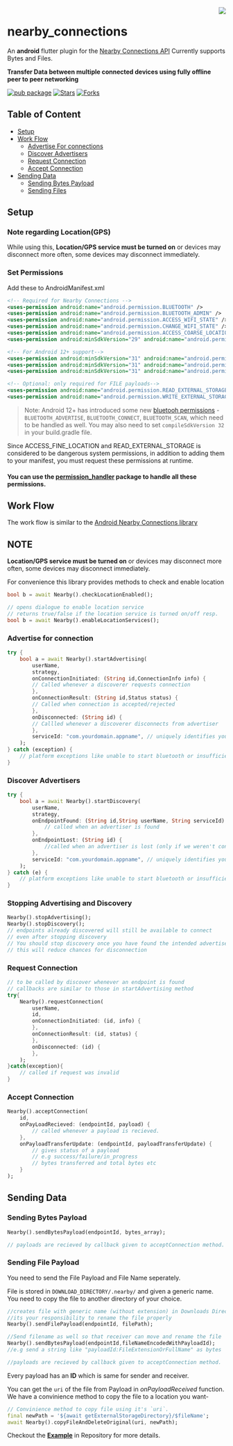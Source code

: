 <img src="https://developers.google.com/nearby/images/nearby_logo.svg" align="right">

# nearby_connections

An **android** flutter plugin for the [Nearby Connections API](https://developers.google.com/nearby/connections/overview)
Currently supports Bytes and Files.

**Transfer Data between multiple connected devices using fully offline peer to peer networking**

[![pub package](https://img.shields.io/pub/v/nearby_connections.svg)](https://pub.dartlang.org/packages/nearby_connections)
[![Stars](https://img.shields.io/github/stars/mannprerak2/nearby_connections?logo=github&style=flat&color=green)](https://github.com/mannprerak2/nearby_connections)
[![Forks](https://img.shields.io/github/forks/mannprerak2/nearby_connections?logo=github&style=flat&color=purple)](https://github.com/mannprerak2/nearby_connections)
## Table of Content
* [Setup](#setup)
* [Work Flow](#work-flow)
    * [Advertise For connections](#advertise-for-connection)
    * [Discover Advertisers](#discover-advertisers)
    * [Request Connection](#request-connection)
    * [Accept Connection](#accept-connection)
* [Sending Data](#sending-data)
    * [Sending Bytes Payload](#sending-bytes-payload)
    * [Sending Files](#sending-file-payload)

## Setup

### Note regarding Location(GPS)
While using this,
**Location/GPS service must be turned on** or devices may disconnect
more often, some devices may disconnect immediately.

### Set Permissions
Add these to AndroidManifest.xml
```xml
<!-- Required for Nearby Connections -->
<uses-permission android:name="android.permission.BLUETOOTH" />
<uses-permission android:name="android.permission.BLUETOOTH_ADMIN" />
<uses-permission android:name="android.permission.ACCESS_WIFI_STATE" />
<uses-permission android:name="android.permission.CHANGE_WIFI_STATE" />
<uses-permission android:name="android.permission.ACCESS_COARSE_LOCATION" />
<uses-permission android:minSdkVersion="29" android:name="android.permission.ACCESS_FINE_LOCATION" />

<!-- For Android 12+ support-->
<uses-permission android:minSdkVersion="31" android:name="android.permission.BLUETOOTH_ADVERTISE" />
<uses-permission android:minSdkVersion="31" android:name="android.permission.BLUETOOTH_CONNECT" />
<uses-permission android:minSdkVersion="31" android:name="android.permission.BLUETOOTH_SCAN" />

<!-- Optional: only required for FILE payloads-->
<uses-permission android:name="android.permission.READ_EXTERNAL_STORAGE"/>
<uses-permission android:name="android.permission.WRITE_EXTERNAL_STORAGE"/>
```

> Note: Android 12+ has introduced some new [bluetooh permissions](https://developer.android.com/about/versions/12/features#bluetooth-permissions) - `BLUETOOTH_ADVERTISE`, `BLUETOOTH_CONNECT`, `BLUETOOTH_SCAN`, which need to be handled as well. You may also need to set `compileSdkVersion 32` in your build.gradle file.

Since ACCESS_FINE_LOCATION and READ_EXTERNAL_STORAGE is considered to be dangerous system permissions, in addition to adding them to your manifest, you must request these permissions at runtime.

#### You can use the [permission_handler](https://pub.dev/packages/permission_handler) package to handle all these permissions.

## Work Flow

The work flow is similar to the [Android Nearby Connections library](https://developers.google.com/nearby/connections/overview)

## NOTE

**Location/GPS service must be turned on** or devices may disconnect
more often, some devices may disconnect immediately.

For convenience this library provides methods to check and enable location
```dart
bool b = await Nearby().checkLocationEnabled();

// opens dialogue to enable location service
// returns true/false if the location service is turned on/off resp.
bool b = await Nearby().enableLocationServices();
``` 
### Advertise for connection
```dart
try {
    bool a = await Nearby().startAdvertising(
        userName,
        strategy,
        onConnectionInitiated: (String id,ConnectionInfo info) {
        // Called whenever a discoverer requests connection 
        },
        onConnectionResult: (String id,Status status) {
        // Called when connection is accepted/rejected
        },
        onDisconnected: (String id) {
        // Callled whenever a discoverer disconnects from advertiser
        },
        serviceId: "com.yourdomain.appname", // uniquely identifies your app
    );
} catch (exception) {
    // platform exceptions like unable to start bluetooth or insufficient permissions 
}
```
### Discover Advertisers
```dart
try {
    bool a = await Nearby().startDiscovery(
        userName,
        strategy,
        onEndpointFound: (String id,String userName, String serviceId) {
            // called when an advertiser is found
        },
        onEndpointLost: (String id) {
            //called when an advertiser is lost (only if we weren't connected to it )
        },
        serviceId: "com.yourdomain.appname", // uniquely identifies your app
    );
} catch (e) {
    // platform exceptions like unable to start bluetooth or insufficient permissions
}
```
### Stopping Advertising and Discovery
```dart
Nearby().stopAdvertising();
Nearby().stopDiscovery();
// endpoints already discovered will still be available to connect
// even after stopping discovery
// You should stop discovery once you have found the intended advertiser
// this will reduce chances for disconnection
```
### Request Connection
```dart
// to be called by discover whenever an endpoint is found
// callbacks are similar to those in startAdvertising method
try{ 
    Nearby().requestConnection(
        userName,
        id,
        onConnectionInitiated: (id, info) {
        },
        onConnectionResult: (id, status) {
        },
        onDisconnected: (id) {
        },
    );
}catch(exception){
    // called if request was invalid
}
```
### Accept Connection
```dart
Nearby().acceptConnection(
    id,
    onPayLoadRecieved: (endpointId, payload) {
        // called whenever a payload is recieved.
    },
    onPayloadTransferUpdate: (endpointId, payloadTransferUpdate) {
        // gives status of a payload
        // e.g success/failure/in_progress
        // bytes transferred and total bytes etc
    }
);
```
## Sending Data
### Sending Bytes Payload

```dart
Nearby().sendBytesPayload(endpointId, bytes_array);

// payloads are recieved by callback given to acceptConnection method.
```
### Sending File Payload
You need to send the File Payload and File Name seperately.

File is stored in `DOWNLOAD_DIRECTORY/.nearby/` and given a generic name.
You need to copy the file to another directory of your choice.

```dart
//creates file with generic name (without extension) in Downloads Directory
//its your responsibility to rename the file properly
Nearby().sendFilePayload(endpointId, filePath);

//Send filename as well so that receiver can move and rename the file
Nearby().sendBytesPayload(endpointId,fileNameEncodedWithPayloadId);
//e.g send a string like "payloadId:FileExtensionOrFullName" as bytes

//payloads are recieved by callback given to acceptConnection method.
```
Every payload has an **ID** which is same for sender and receiver.

You can get the `uri` of the file from Payload in *onPayloadReceived* function.
We have a convinience method to copy the file to a location you want-
```dart
// Convinience method to copy file using it's `uri`.
final newPath = '${await getExternalStorageDirectory}/$fileName';
await Nearby().copyFileAndDeleteOriginal(uri, newPath);
```

Checkout the [**Example**](https://github.com/mannprerak2/nearby_connections/tree/master/example) in Repository for more details.




